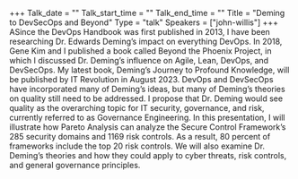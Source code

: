 +++
Talk_date = ""
Talk_start_time = ""
Talk_end_time = ""
Title = "Deming to DevSecOps and Beyond"
Type = "talk"
Speakers = ["john-willis"]
+++
ASince the DevOps Handbook was first published in 2013, I have been researching Dr. Edwards Deming’s impact on everything DevOps. In 2018, Gene Kim and I published a book called Beyond the Phoenix Project, in which I discussed Dr. Deming’s influence on Agile, Lean, DevOps, and DevSecOps. My latest book, Deming’s Journey to Profound Knowledge, will be published by IT Revolution in August 2023. DevOps and DevSecOps have incorporated many of Deming’s ideas, but many of Deming’s theories on quality still need to be addressed. I propose that Dr. Deming would see quality as the overarching topic for IT security, governance, and risk, currently referred to as Governance Engineering. In this presentation, I will illustrate how Pareto Analysis can analyze the Secure Control Framework’s 285 security domains and 1169 risk controls. As a result, 80 percent of frameworks include the top 20 risk controls. We will also examine Dr. Deming’s theories and how they could apply to cyber threats, risk controls, and general governance principles.